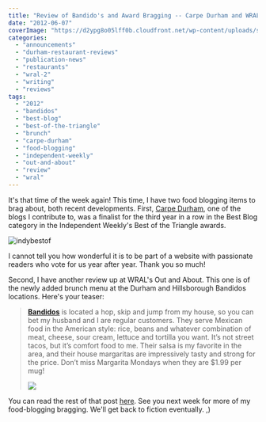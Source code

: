 ```yaml
---
title: "Review of Bandido's and Award Bragging -- Carpe Durham and WRAL Out and About"
date: "2012-06-07"
coverImage: "https://d2ypg8o05lff0b.cloudfront.net/wp-content/uploads/sites/3/pages/OAA-logo.gif"
categories:
  - "announcements"
  - "durham-restaurant-reviews"
  - "publication-news"
  - "restaurants"
  - "wral-2"
  - "writing"
  - "reviews"
tags:
  - "2012"
  - "bandidos"
  - "best-blog"
  - "best-of-the-triangle"
  - "brunch"
  - "carpe-durham"
  - "food-blogging"
  - "independent-weekly"
  - "out-and-about"
  - "review"
  - "wral"
---
```


It's that time of the week again! This time, I have two food blogging items to brag about, both recent developments. First, [Carpe Durham](http://carpedurham.com "Carpe Durham"), one of the blogs I contribute to, was a finalist for the third year in a row in the Best Blog category in the Independent Weekly's Best of the Triangle awards.

![indybestof](https://d2ypg8o05lff0b.cloudfront.net/wp-content/uploads/sites/3/2012/06/indybestof.jpg)

I cannot tell you how wonderful it is to be part of a website with passionate readers who vote for us year after year. Thank you so much!

Second, I have another review up at WRAL's Out and About. This one is of the newly added brunch menu at the Durham and Hillsborough Bandidos locations. Here's your teaser:

> **[Bandidos](http://www.wral.com/Durham/Mexican/Bandidos-Mexican-Cafe/11045572/)** is located a hop, skip and jump from my house, so you can bet my husband and I are regular customers. They serve Mexican food in the American style: rice, beans and whatever combination of meat, cheese, sour cream, lettuce and tortilla you want. It’s not street tacos, but it’s comfort food to me. Their salsa is my favorite in the area, and their house margaritas are impressively tasty and strong for the price. Don’t miss Margarita Mondays when they are $1.99 per mug!
>
> ![](https://d2ypg8o05lff0b.cloudfront.net/wp-content/uploads/sites/3/2012/06/bandidosbrunchRGF04.jpg)

You can read the rest of that post [here](http://www.wral.com/entertainment/out_and_about/blogpost/11154961/ "Out and About WRAL"). See you next week for more of my food-blogging bragging. We'll get back to fiction eventually. ,)

